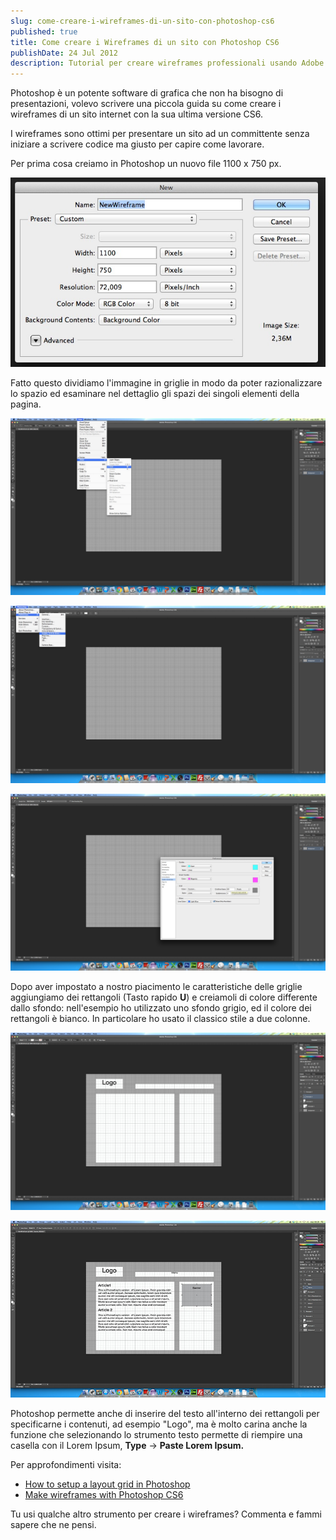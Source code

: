 ```yaml
---
slug: come-creare-i-wireframes-di-un-sito-con-photoshop-cs6
published: true
title: Come creare i Wireframes di un sito con Photoshop CS6
publishDate: 24 Jul 2012
description: Tutorial per creare wireframes professionali usando Adobe Photoshop CS6
---
```


Photoshop è un potente software di grafica che non ha bisogno di presentazioni, volevo scrivere una piccola guida su come creare i wireframes di un sito internet con la sua ultima versione CS6.

I wireframes sono ottimi per presentare un sito ad un committente senza iniziare a scrivere codice ma giusto per capire come lavorare.

Per prima cosa creiamo in Photoshop un nuovo file 1100 x 750 px.

![Creazione nuovo wireframe](../assets/1.jpg)

Fatto questo dividiamo l'immagine in griglie in modo da poter razionalizzare lo spazio ed esaminare nel dettaglio gli spazi dei singoli elementi della pagina.

![Divisione in griglie](../assets/2.jpg)

![Configurazione griglie](../assets/3.jpg)

![Griglie completate](../assets/4.jpg)

Dopo aver impostato a nostro piacimento le caratteristiche delle griglie aggiungiamo dei rettangoli (Tasto rapido **U**) e creiamoli di colore differente dallo sfondo: nell'esempio ho utilizzato uno sfondo grigio, ed il colore dei rettangoli è bianco. In particolare ho usato il classico stile a due colonne.

![Aggiunta rettangoli](../assets/5.jpg)

![Layout a due colonne](../assets/6.jpg)

Photoshop permette anche di inserire del testo all'interno dei rettangoli per specificarne i contenuti, ad esempio "Logo", ma è molto carina anche la funzione che selezionando lo strumento testo permette di riempire una casella con il Lorem Ipsum, **Type** -> **Paste Lorem Ipsum.**

Per approfondimenti visita:

- [How to setup a layout grid in Photoshop](http://www.sitepoint.com/how-to-setup-a-layout-grid-in-photoshop/)
- [Make wireframes with Photoshop CS6](http://www.netmagazine.com/tutorials/make-wireframes-photoshop-cs6)

Tu usi qualche altro strumento per creare i wireframes? Commenta e fammi sapere che ne pensi.
